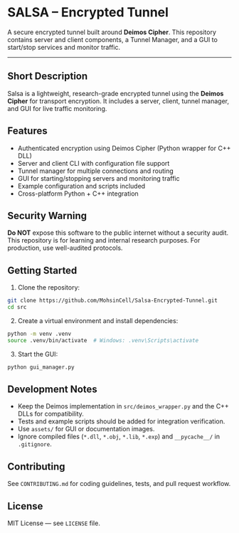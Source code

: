 # SALSA – Encrypted Tunnel

A secure encrypted tunnel built around **Deimos Cipher**. This repository contains server and client components, a Tunnel Manager, and a GUI to start/stop services and monitor traffic.

---

## Short Description

Salsa is a lightweight, research-grade encrypted tunnel using the **Deimos Cipher** for transport encryption. It includes a server, client, tunnel manager, and GUI for live traffic monitoring.

## Features

* Authenticated encryption using Deimos Cipher (Python wrapper for C++ DLL)
* Server and client CLI with configuration file support
* Tunnel manager for multiple connections and routing
* GUI for starting/stopping servers and monitoring traffic
* Example configuration and scripts included
* Cross-platform Python + C++ integration

## Security Warning

**Do NOT** expose this software to the public internet without a security audit. This repository is for learning and internal research purposes. For production, use well-audited protocols.

## Getting Started

1. Clone the repository:

```bash
git clone https://github.com/MohsinCell/Salsa-Encrypted-Tunnel.git
cd src
```

2. Create a virtual environment and install dependencies:

```bash
python -m venv .venv
source .venv/bin/activate  # Windows: .venv\Scripts\activate
```
3. Start the GUI:

```bash
python gui_manager.py
```

## Development Notes

* Keep the Deimos implementation in `src/deimos_wrapper.py` and the C++ DLLs for compatibility.
* Tests and example scripts should be added for integration verification.
* Use `assets/` for GUI or documentation images.
* Ignore compiled files (`*.dll`, `*.obj`, `*.lib`, `*.exp`) and `__pycache__/` in `.gitignore`.

## Contributing

See `CONTRIBUTING.md` for coding guidelines, tests, and pull request workflow.

## License

MIT License — see `LICENSE` file.

